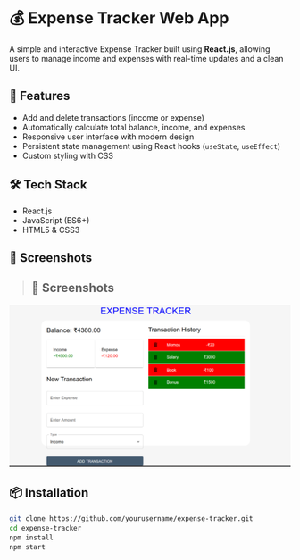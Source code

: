 # 💰 Expense Tracker Web App

A simple and interactive Expense Tracker built using **React.js**, allowing users to manage income and expenses with real-time updates and a clean UI.

## 🚀 Features

- Add and delete transactions (income or expense)
- Automatically calculate total balance, income, and expenses
- Responsive user interface with modern design
- Persistent state management using React hooks (`useState`, `useEffect`)
- Custom styling with CSS

## 🛠️ Tech Stack

- React.js
- JavaScript (ES6+)
- HTML5 & CSS3

## 📸 Screenshots

> ## 📸 Screenshots

![App Screenshot](./Screenshot%202025-08-30%20194308.png)

## 📦 Installation

```bash
git clone https://github.com/yourusername/expense-tracker.git
cd expense-tracker
npm install
npm start
